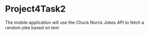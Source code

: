 # Project4Task2
The mobile application will use the Chuck Norris Jokes API to fetch a random joke based on text
